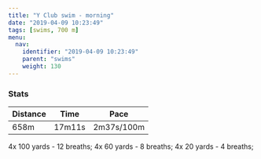 ```yaml
---
title: "Y Club swim - morning"
date: "2019-04-09 10:23:49"
tags: [swims, 700 m]
menu:
  nav:
    identifier: "2019-04-09 10:23:49"
    parent: "swims"
    weight: 130
---
```


### Stats

| Distance | Time | Pace |
|----------|------|------|
|658m|17m11s|2m37s/100m|

4x 100 yards - 12 breaths;
4x 60 yards - 8 breaths;
4x 20 yards - 4 breaths;
